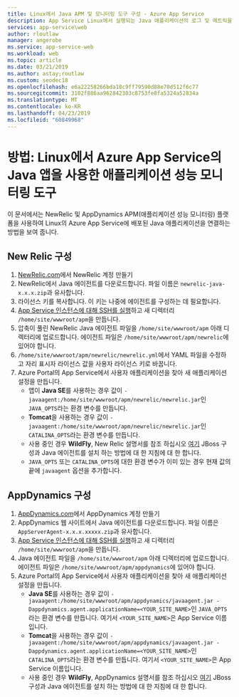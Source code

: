 ```yaml
---
title: Linux에서 Java APM 및 모니터링 도구 구성 - Azure App Service
description: App Service Linux에서 실행되는 Java 애플리케이션의 로그 및 메트릭을 NewRelic 및 App Dynamics APM 공급자에게 보내는 방법을 알아봅니다.
services: app-service\web
author: rloutlaw
manager: angerobe
ms.service: app-service-web
ms.workload: web
ms.topic: article
ms.date: 03/21/2019
ms.author: astay;routlaw
ms.custom: seodec18
ms.openlocfilehash: e6a22258266bda18c9ff79590d88e70d512f6c77
ms.sourcegitcommit: 3102f886aa962842303c8753fe8fa5324a52834a
ms.translationtype: MT
ms.contentlocale: ko-KR
ms.lasthandoff: 04/23/2019
ms.locfileid: "60849968"
---
```

# <a name="how-to-application-performance-monitoring-tools-with-java-apps-on-azure-app-service-on-linux"></a>방법: Linux에서 Azure App Service의 Java 앱을 사용한 애플리케이션 성능 모니터링 도구

이 문서에서는 NewRelic 및 AppDynamics APM(애플리케이션 성능 모니터링) 플랫폼을 사용하여 Linux의 Azure App Service에 배포된 Java 애플리케이션을 연결하는 방법을 보여 줍니다.

## <a name="configure-new-relic"></a>New Relic 구성

1. [NewRelic.com](https://newrelic.com/signup)에서 NewRelic 계정 만들기
2. NewRelic에서 Java 에이전트를 다운로드합니다. 파일 이름은 `newrelic-java-x.x.x.zip`과 유사합니다.
3. 라이선스 키를 복사합니다. 이 키는 나중에 에이전트를 구성하는 데 필요합니다.
4. [App Service 인스턴스에 대해 SSH를 실행](/azure/app-service/containers/app-service-linux-ssh-support)하고 새 디렉터리 `/home/site/wwwroot/apm`을 만듭니다.
5. 압축이 풀린 NewRelic Java 에이전트 파일을 `/home/site/wwwroot/apm` 아래 디렉터리에 업로드합니다. 에이전트 파일은 `/home/site/wwwroot/apm/newrelic`에 있어야 합니다.
6. `/home/site/wwwroot/apm/newrelic/newrelic.yml`에서 YAML 파일을 수정하고 자리 표시자 라이선스 값을 사용자 라이선스 키로 바꿉니다.
7. Azure Portal의 App Service에서 사용자 애플리케이션을 찾아 새 애플리케이션 설정을 만듭니다.
    - 앱이 **Java SE**를 사용하는 경우 값이 `-javaagent:/home/site/wwwroot/apm/newrelic/newrelic.jar`인 `JAVA_OPTS`라는 환경 변수를 만듭니다.
    - **Tomcat**을 사용하는 경우 값이 `-javaagent:/home/site/wwwroot/apm/newrelic/newrelic.jar`인 `CATALINA_OPTS`라는 환경 변수를 만듭니다.
    - 사용 중인 경우 **WildFly**, New Relic 설명서를 참조 하십시오 [여기](https://docs.newrelic.com/docs/agents/java-agent/additional-installation/wildfly-version-11-installation-java) JBoss 구성과 Java 에이전트를 설치 하는 방법에 대 한 지침에 대 한 합니다.
    - `JAVA_OPTS` 또는 `CATALINA_OPTS`에 대한 환경 변수가 이미 있는 경우 현재 값의 끝에 `javaagent` 옵션을 추가합니다.

## <a name="configure-appdynamics"></a>AppDynamics 구성

1. [AppDynamics.com](https://www.appdynamics.com/community/register/)에서 AppDynamics 계정 만들기
1. AppDynamics 웹 사이트에서 Java 에이전트를 다운로드합니다. 파일 이름은 `AppServerAgent-x.x.x.xxxxx.zip`과 유사합니다.
1. [App Service 인스턴스에 대해 SSH를 실행](/azure/app-service/containers/app-service-linux-ssh-support)하고 새 디렉터리 `/home/site/wwwroot/apm`을 만듭니다.
1. Java 에이전트 파일을 `/home/site/wwwroot/apm` 아래 디렉터리에 업로드합니다. 에이전트 파일은 `/home/site/wwwroot/apm/appdynamics`에 있어야 합니다.
1. Azure Portal의 App Service에서 사용자 애플리케이션을 찾아 새 애플리케이션 설정을 만듭니다.
    - **Java SE**를 사용하는 경우 값이 `-javaagent:/home/site/wwwroot/apm/appdynamics/javaagent.jar -Dappdynamics.agent.applicationName=<YOUR_SITE_NAME>`인 `JAVA_OPTS`라는 환경 변수를 만듭니다. 여기서 `<YOUR_SITE_NAME>`은 App Service 이름입니다.
    - **Tomcat**을 사용하는 경우 값이 `-javaagent:/home/site/wwwroot/apm/appdynamics/javaagent.jar -Dappdynamics.agent.applicationName=<YOUR_SITE_NAME>`인 `CATALINA_OPTS`라는 환경 변수를 만듭니다. 여기서 `<YOUR_SITE_NAME>`은 App Service 이름입니다.
    - 사용 중인 경우 **WildFly**, AppDynamics 설명서를 참조 하십시오 [여기](https://docs.appdynamics.com/display/PRO45/JBoss+and+Wildfly+Startup+Settings) JBoss 구성과 Java 에이전트를 설치 하는 방법에 대 한 지침에 대 한 합니다.
